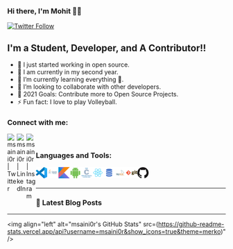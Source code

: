 ### Hi there, I'm Mohit 👋👋

[![Twitter Follow](https://img.shields.io/twitter/follow/msaini0r?color=1DA1F2&logo=twitter&style=for-the-badge)](https://twitter.com/intent/follow?original_referer=https%3A%2F%2Fgithub.com%2Fmsaini0r&screen_name=msaini0r)

## I'm a Student, Developer, and A Contributor!!

- 🔭 I just started working in open source.
- 🏫 I am currently in my second year.
- 🌱 I’m currently learning everything 🤣.
- 👯 I’m looking to collaborate with other developers.
- 🥅 2021 Goals: Contribute more to Open Source Projects.
- ⚡ Fun fact: I love to play Volleyball.

### Connect with me:


[<img align="left" alt="msaini0r | Twitter" width="22px" src="https://cdn.jsdelivr.net/npm/simple-icons@v3/icons/twitter.svg" />][twitter]
[<img align="left" alt="msaini0r | LinkedIn" width="22px" src="https://cdn.jsdelivr.net/npm/simple-icons@v3/icons/linkedin.svg" />][linkedin]
[<img align="left" alt="msaini0r | Instagram" width="22px" src="https://cdn.jsdelivr.net/npm/simple-icons@v3/icons/instagram.svg" />][instagram]

<br />

### Languages and Tools:

<img align="left" alt="Visual Studio Code" width="26px" src="https://raw.githubusercontent.com/github/explore/80688e429a7d4ef2fca1e82350fe8e3517d3494d/topics/visual-studio-code/visual-studio-code.png" />
<img align="left" alt="Java" width="26px" src="https://raw.githubusercontent.com/github/explore/80688e429a7d4ef2fca1e82350fe8e3517d3494d/topics/java/java.png" />
<img align="left" alt="kotlin" width="26px" src="https://raw.githubusercontent.com/github/explore/80688e429a7d4ef2fca1e82350fe8e3517d3494d/topics/kotlin/kotlin.png" />
<img align="left" alt="Android" width="26px" src="https://raw.githubusercontent.com/github/explore/80688e429a7d4ef2fca1e82350fe8e3517d3494d/topics/android/android.png" />
<img align="left" alt="C" width="26px" src="https://raw.githubusercontent.com/github/explore/80688e429a7d4ef2fca1e82350fe8e3517d3494d/topics/c/c.png" />
<img align="left" alt="React" width="26px" src="https://raw.githubusercontent.com/github/explore/80688e429a7d4ef2fca1e82350fe8e3517d3494d/topics/react/react.png" />
<img align="left" alt="SQL" width="26px" src="https://raw.githubusercontent.com/github/explore/80688e429a7d4ef2fca1e82350fe8e3517d3494d/topics/sql/sql.png" />
<img align="left" alt="MySQL" width="26px" src="https://raw.githubusercontent.com/github/explore/80688e429a7d4ef2fca1e82350fe8e3517d3494d/topics/mysql/mysql.png" />
<img align="left" alt="Git" width="26px" src="https://raw.githubusercontent.com/github/explore/80688e429a7d4ef2fca1e82350fe8e3517d3494d/topics/git/git.png" />
<img align="left" alt="GitHub" width="26px" src="https://raw.githubusercontent.com/github/explore/78df643247d429f6cc873026c0622819ad797942/topics/github/github.png" />


<br />
<br />

-------

### 📕 Latest Blog Posts

<!-- BLOG-POST-LIST:START -->
<!-- BLOG-POST-LIST:END -->

-------

<img align="left" alt="msaini0r's GitHub Stats" src=(https://github-readme-stats.vercel.app/api?username=msaini0r&show_icons=true&theme=merko)" />



[twitter]: https://twitter.com/msaini0r
[instagram]: https://www.instagram.com/its.mohit19/
[linkedin]: https://www.linkedin.com/in/msaini0r/
